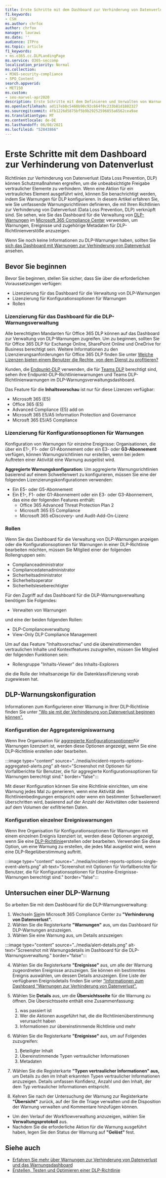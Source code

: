 ```yaml
---
title: Erste Schritte mit dem Dashboard zur Verhinderung von Datenverlust
f1.keywords:
- CSH
ms.author: chrfox
author: chrfox
manager: laurawi
ms.date: ''
audience: ITPro
ms.topic: article
f1_keywords:
- ms.o365.cc.DLPLandingPage
ms.service: O365-seccomp
localization_priority: Normal
ms.collection:
- M365-security-compliance
- SPO_Content
search.appverid:
- MET150
ms.custom:
- seo-marvel-apr2020
description: Erste Schritte mit dem Definieren und Verwalten von Warnungen für Richtlinien zur Verhinderung von Datenverlust.
ms.openlocfilehash: ad117eb0c5460b90c92c664f0c233b81d1882327
ms.sourcegitcommit: 4fb1226d5875bf5b9b29252596855a6562cea9ae
ms.translationtype: MT
ms.contentlocale: de-DE
ms.lasthandoff: 06/08/2021
ms.locfileid: "52843866"
---
```

# <a name="get-started-with-the-data-loss-prevention-alert-dashboard"></a>Erste Schritte mit dem Dashboard zur Verhinderung von Datenverlust

Richtlinien zur Verhinderung von Datenverlust (Data Loss Prevention, DLP) können Schutzmaßnahmen ergreifen, um die unbeabsichtigte Freigabe vertraulicher Elemente zu verhindern. Wenn eine Aktion für ein vertrauliches Element ausgeführt wird, können Sie benachrichtigt werden, indem Sie Warnungen für DLP konfigurieren. In diesem Artikel erfahren Sie, wie Sie umfassende Warnungsrichtlinien definieren, die mit Ihren Richtlinien zur Verhinderung von Datenverlust (Data Loss Prevention, DLP) verknüpft sind. Sie sehen, wie Sie das Dashboard für die Verwaltung von [DLP-Warnungen](https://compliance.microsoft.com/datalossprevention?viewid=dlpalerts) im [Microsoft 365 Compliance Center](https://compliance.microsoft.com/) verwenden, um Warnungen, Ereignisse und zugehörige Metadaten für DLP-Richtlinienverstöße anzuzeigen.

Wenn Sie noch keine Informationen zu DLP-Warnungen haben, sollten Sie [sich das Dashboard mit Warnungen zur Verhinderung von Datenverlust](dlp-alerts-dashboard-learn.md) ansehen.

## <a name="before-you-begin"></a>Bevor Sie beginnen

Bevor Sie beginnen, stellen Sie sicher, dass Sie über die erforderlichen Voraussetzungen verfügen:

-   Lizenzierung für das Dashboard für die Verwaltung von DLP-Warnungen
-   Lizenzierung für Konfigurationsoptionen für Warnungen
-   Rollen

### <a name="licensing-for-the-dlp-alert-management-dashboard"></a>Lizenzierung für das Dashboard für die DLP-Warnungsverwaltung

Alle berechtigten Mandanten für Office 365 DLP können auf das Dashboard zur Verwaltung von DLP-Warnungen zugreifen. Um zu beginnen, sollten Sie für Office 365 DLP für Exchange Online, SharePoint Online und OneDrive for Business berechtigt sein. Weitere Informationen zu den Lizenzierungsanforderungen für Office 365 DLP finden Sie unter [Welche Lizenzen bieten einem Benutzer die Rechte, von dem Dienst zu profitieren?](/office365/servicedescriptions/microsoft-365-service-descriptions/microsoft-365-tenantlevel-services-licensing-guidance/microsoft-365-security-compliance-licensing-guidance#which-licenses-provide-the-rights-for-a-user-to-benefit-from-the-service-16)

Kunden, die [Endpunkt-DLP](endpoint-dlp-learn-about.md) verwenden, die für [Teams DLP](dlp-microsoft-teams.md) berechtigt sind, sehen ihre Endpunkt-DLP-Richtlinienwarnungen und Teams DLP-Richtlinienwarnungen im DLP-Warnungsverwaltungsdashboard.

Das Feature für die **Inhaltsvorschau** ist nur für diese Lizenzen verfügbar:

- Microsoft 365 (E5)
- Office 365 (E5)
- Advanced Compliance (E5) add on
- Microsoft 365 E5/A5 Information Protection and Governance
- Microsft 365 E5/A5 Compliance

### <a name="licensing-for-alert-configuration-options"></a>Lizenzierung für Konfigurationsoptionen für Warnungen

Konfiguration von Warnungen für einzelne Ereignisse: Organisationen, die über ein E1-, F1- oder G1-Abonnement oder ein E3- oder **G3-Abonnement** verfügen, können Warnungsrichtlinien nur erstellen, wenn bei jedem Auftreten einer Aktivität eine Warnung ausgelöst wird.

**Aggregierte Warnungskonfiguration:** Um aggregierte Warnungsrichtlinien basierend auf einem Schwellenwert zu konfigurieren, müssen Sie eine der folgenden Lizenzierungskonfigurationen verwenden:

- Ein E5- oder G5-Abonnement
- Ein E1-, F1- oder G1-Abonnement oder ein E3- oder G3-Abonnement, das eine der folgenden Features enthält:
    - Office 365 Advanced Threat Protection Plan 2
    - Microsoft 365 E5 Compliance
    - Microsoft 365 eDiscovery- und Audit-Add-On-Lizenz

### <a name="roles"></a>Rollen


Wenn Sie das Dashboard für die Verwaltung von DLP-Warnungen anzeigen oder die Konfigurationsoptionen für Warnungen in einer DLP-Richtlinie bearbeiten möchten, müssen Sie Mitglied einer der folgenden Rollengruppen sein:

- Complianceadministrator
- Compliancedatenadministrator
- Sicherheitsadministrator
- Sicherheitsoperator
- Sicherheitsleseberechtigter

Für den Zugriff auf das Dashboard für die DLP-Warnungsverwaltung benötigen Sie Folgendes:

- Verwalten von Warnungen

und eine der beiden folgenden Rollen:

- DLP-Complianceverwaltung
- View-Only DLP Compliance Management

Um auf das Feature "Inhaltsvorschau" und die übereinstimmenden vertraulichen Inhalte und Kontextfeatures zuzugreifen, müssen Sie Mitglied der folgenden Funktionen sein:

- Rollengruppe "Inhalts-Viewer" des Inhalts-Explorers

die die Rolle der Inhaltsanzeige für die Datenklassifizierung vorab zugewiesen hat.

## <a name="dlp-alert-configuration"></a>DLP-Warnungskonfiguration

Informationen zum Konfigurieren einer Warnung in Ihrer DLP-Richtlinie finden Sie unter ["Wo sie mit der Verhinderung von Datenverlust beginnen können".](create-test-tune-dlp-policy.md#where-to-start-with-data-loss-prevention)

### <a name="aggregate-event-alert-configuration"></a>Konfiguration der Aggregatereigniswarnung

Wenn Ihre Organisation für [aggregierte Konfigurationsoptionen](#licensing-for-alert-configuration-options)für Warnungen lizenziert ist, werden diese Optionen angezeigt, wenn Sie eine DLP-Richtlinie erstellen oder bearbeiten.

:::image type="content" source="../media/incident-reports-options-aggregated-alerts.png" alt-text="Screenshot mit Optionen für Vorfallberichte für Benutzer, die für aggregierte Konfigurationsoptionen für Warnungen berechtigt sind." border="false":::

Mit dieser Konfiguration können Sie eine Richtlinie einrichten, um eine Warnung jedes Mal zu generieren, wenn eine Aktivität den Richtlinienbedingungen entspricht oder wenn ein bestimmter Schwellenwert überschritten wird, basierend auf der Anzahl der Aktivitäten oder basierend auf dem Volumen der exfiltrierten Daten.

### <a name="single-event-alert-configuration"></a>Konfiguration einzelner Ereigniswarnungen

Wenn Ihre Organisation für Konfigurationsoptionen für Warnungen mit einem einzelnen Ereignis lizenziert ist, werden diese Optionen angezeigt, wenn Sie eine [DLP-Richtlinie](#licensing-for-alert-configuration-options)erstellen oder bearbeiten. Verwenden Sie diese Option, um eine Warnung zu erstellen, die jedes Mal ausgelöst wird, wenn eine DLP-Regelüberstimmung auftritt.

:::image type="content" source="../media/incident-reports-options-single-event-alerts.png" alt-text="Screenshot mit Optionen für Vorfallberichte für Benutzer, die für Konfigurationsoptionen für Einzelne-Ereignisse-Warnungen berechtigt sind." border="false":::

## <a name="investigate-a-dlp-alert"></a>Untersuchen einer DLP-Warnung

So arbeiten Sie mit dem Dashboard für die DLP-Warnungsverwaltung:

1. Wechseln [Sie](https://www.compliance.microsoft.com)im Microsoft 365 Compliance Center zu **"Verhinderung von Datenverlust".**
2. Wählen Sie die Registerkarte **"Warnungen"** aus, um das Dashboard für DLP-Warnungen anzuzeigen.
3. Wählen Sie eine Warnung aus, um Details anzuzeigen:

:::image type="content" source="../media/alert-details.png" alt-text="Screenshot mit Warnungsdetails im Dashboard für die DLP-Warnungsverwaltung." border="false":::

4. Wählen Sie die Registerkarte **"Ereignisse"** aus, um alle der Warnung zugeordneten Ereignisse anzuzeigen. Sie können ein bestimmtes Ereignis auswählen, um dessen Details anzuzeigen. Eine Liste der verfügbaren Ereignisdetails finden Sie unter ["Informationen zum Dashboard "Warnungen zur Verhinderung von Datenverlust".](dlp-alerts-dashboard-learn.md)
5. Wählen Sie **Details** aus, um die **Übersichtsseite** für die Warnung zu öffnen. Die Übersichtsseite enthält eine Zusammenfassung:
    1. was passiert ist
    1. Wer die Aktionen ausgeführt hat, die die Richtlinienüberstimmung verursacht haben
    1. Informationen zur übereinstimmende Richtlinie und mehr 

6. Wählen Sie die Registerkarte **"Ereignisse"** aus, um auf Folgendes zuzugreifen:
    1. Beteiligter Inhalt
    1. Übereinstimmende Typen vertraulicher Informationen
    1. Metadaten

7. Wählen Sie die Registerkarte **"Typen vertraulicher Informationen" aus,** um Details zu den im Inhalt erkannten Typen vertraulicher Informationen anzuzeigen. Details umfassen Konfidenz, Anzahl und den Inhalt, der dem Typ vertraulicher Informationen entspricht.

8. Kehren Sie nach der Untersuchung der Warnung zur Registerkarte **"Übersicht"** zurück, auf der Sie die Triage verwalten und die Disposition der Warnung verwalten und Kommentare hinzufügen können.

- Um den Verlauf der Workflowverwaltung anzuzeigen, wählen Sie **Verwaltungsprotokoll** aus.
- Nachdem Sie die erforderliche Aktion für die Warnung ausgeführt haben, legen Sie den Status der Warnung auf **"Gelöst"** fest.

## <a name="see-also"></a>Siehe auch

- [Erfahren Sie mehr über Warnungen zur Verhinderung von Datenverlust und das Warnungsdashboard](dlp-alerts-dashboard-learn.md)
- [Erstellen, Testen und Optimieren einer DLP-Richtlinie](create-test-tune-dlp-policy.md)